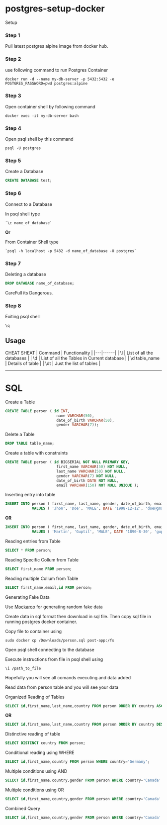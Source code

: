 # postgres-setup-docker

Setup

### Step 1
Pull latest postgres alpine image from docker hub.

### Step 2
use following command to run Postgres Container


`docker run -d --name my-db-server -p 5432:5432 -e POSTGRES_PASSWORD=pwd postgres:alpine`

### Step 3
Open container shell by following command


`docker exec -it my-db-server bash`

### Step 4
Open psql shell by this command


`psql -U postgres`

### Step 5
Create a Database


```SQL
CREATE DATABASE test;
```

### Step 6
Connect to a Database


 In psql shell type


    `\c name_of_database`


**Or**


 From Container Shell type
 
 
    `psql -h localhost -p 5432 -d name_of_database -U postgres`



### Step 7
Deleting a database


```SQL
DROP DATABASE name_of_database;
```


CareFull its Dangerous.



### Step 8
Exiting psql shell


`\q`




## Usage 

CHEAT SHEAT
| Command | Functionality |
|---|------|
| \l | List of all the databases |
| \d | List of all the Tables in Current database |
| \d table_name | Details of table |
| \dt | Just the list of tables |

---
# SQL 
Create a Table 
```SQL
CREATE TABLE person ( id INT,
                       name VARCHAR(50),
                       date_of_birth VARCHAR(50),
                       gender VARCHAR(7));
```


Delete a Table
```SQL
DROP TABLE table_name;
```


Create a table with constraints


```SQL 
CREATE TABLE person ( id BIGSERIAL NOT NULL PRIMARY KEY,  
                       first_name VARCHAR(50) NOT NULL,  
                       last_name VARCHAR(50) NOT NULL,  
                       gender VARCHAR(7) NOT NULL,  
                       date_of_birth DATE NOT NULL,  
                       email VARCHAR(150) NOT NULL UNIQUE );
```


Inserting entry into table
```SQL
INSERT INTO person ( first_name, last_name, gender, date_of_birth, email )
            VALUES ( 'Jhon', 'Doe', 'MALE', DATE '1998-12-12', 'doe@gmail.com' );
```
   **OR**


```SQL
INSERT INTO person ( first_name, last_name, gender, date_of_birth, email )
            VALUES ( 'Martin', 'Guptil', 'MALE', DATE '1890-8-30', 'guptil@gmail.com' );
```


Reading entries from Table 
```SQL
SELECT * FROM person;
```

Reading Specific Collum from Table
```SQL
SELECT first_name FROM person;
```


Reading multiple Collum from Table
```SQL 
SELECT first_name,email,id FROM person;
```


Generating Fake Data


Use [Mockaroo](https://www.mockaroo.com/) for generating random fake data


Create data in sql format then download in sql file. Then copy sql file in running postgres docker container.


Copy file to container using


`sudo docker cp /Downloads/person.sql post-app:/fs`


Open psql shell connecting to the database


Execute instructions from file in psql shell using 


`\i /path_to_file`


Hopefully you will see all comands executing and data added


Read data from person table and you will see your data


Organized Reading of Tables


```SQL
SELECT id,first_name,last_name,country FROM person ORDER BY country ASC;
```


   **OR**


```SQL
SELECT id,first_name,last_name,country FROM person ORDER BY country DESC;
```


Distinctive reading of table


```SQL
SELECT DISTINCT country FROM person;
```


Conditional reading using WHERE
```SQL
SELECT id,first_name,country FROM person WHERE country='Germany';
```


Multiple conditions using AND
```SQL
SELECT id,first_name,country,gender FROM person WHERE country='Canada' AND gender='Male';
```


Multiple conditions using OR
```SQL
SELECT id,first_name,country,gender FROM person WHERE country='Canada' OR country='Germany';
```


Combined Query
```SQL
SELECT id,first_name,country,gender FROM person WHERE country='Canada' OR country='Germany' ORDER BY id;
```
